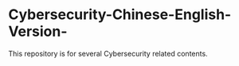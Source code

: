 # Cybersecurity-Chinese-English-Version-
This repository is for several Cybersecurity related contents.
